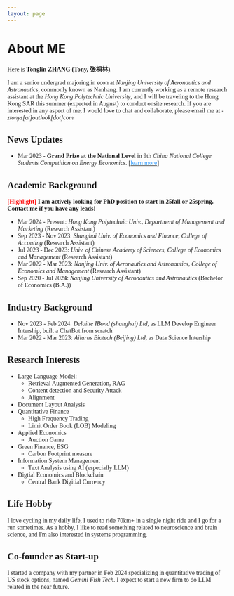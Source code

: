 ```yaml
---
layout: page
---
```


# About ME
<span style="font-family: 'Times New Roman', Times, serif;">
<!-- <img src="https://caihanlin.com/caihanlin.jpg" class="floatpic" width="360" height="480"> -->

Here is **Tonglin ZHANG (Tony, 张桐林)**.

I am a senior undergrad majoring in econ at *Nanjing University of Aeronautics and Astronautics*, commonly known as Nanhang. I am currently working as a remote research assistant at the *Hong Kong Polytechnic University*, and I will be traveling to the Hong Kong SAR this summer (expected in August) to conduct onsite research.
If you are interested in any aspect of me, I would love to chat and collaborate, please email me at - *ztonys[at]outlook[dot]com*

## News Updates

- Mar 2023 - **Grand Prize at the National Level** in 9th *China National College Students Competition on Energy Economics*. [[<font color='DodgerBlue'>learn more</font>](http://energy.qibebt.ac.cn/eneco/contribution/index.html#/newsDetail?id=9d66d0a0-f870-11ed-9cd6-4baac5585629&activeTab=1&select=9)]

<!-- ## Working Project -->

## Academic Background

**<font color='red'>[Highlight]</font> I am actively looking for PhD position to start in 25fall or 25spring. Contact me if you have any leads!**

- Mar 2024 - Present: *Hong Kong Polytechnic Univ., Department of Management and Marketing* (Research Assistant)
- Sep 2023 - Nov 2023: *Shanghai Univ. of Economics and Finance, College of Accouting* (Research Assistant)
- Jul 2023 - Dec 2023: *Univ. of Chinese Academy of Sciences, College of Economics and Management* (Research Assistant)
- Mar 2022 - Mar 2023: *Nanjing Univ. of Aeronautics and Astronautics, College of Economics and Management* (Research Assistant)
- Sep 2020 - Jul 2024: *Nanjing University of Aeronautics and Astronautics* (Bachelor of Economics (B.A.))

## Industry Background

- Nov 2023 - Feb 2024: *Deloitte IBond (shanghai) Ltd,* as LLM Develop Engineer Intership, built a ChatBot from scratch
- Mar 2022 - Mar 2023: *Ailurus Biotech (Beijing) Ltd,* as Data Science Intership


<!-- --- -->

## Research Interests

- Large Language Model:
    - Retrieval Augmented Generation, RAG
    - Content detection and Security Attack
    - Alignment
- Document Layout Analysis
- Quantitative Finance
    - High Frequency Trading
    - Limit Order Book (LOB) Modeling
- Applied Economics
    - Auction Game
- Green Finance, ESG
    - Carbon Footprint measure
- Information System Management 
    - Text Analysis using AI (especially LLM)
- Digtial Economics and Blockchain
    - Central Bank Digitial Currency

## Life Hobby

I love cycling in my daily life, I used to ride 70km+ in a single night ride and I go for a run sometimes. As a hobby, I like to read something related to neuroscience and brain science, and I'm also interested in systems programming.

## Co-founder as Start-up

I started a company with my partner in Feb 2024 specializing in quantitative trading of US stock options, named *Gemini Fish Tech*. I expect to start a new firm to do LLM related in the near future.

<!-- - [My latest research proposal](https://caihanlin.com/file/proposal-2023.pdf)🔗 -->

<!-- My current research focuses on practical problems that artificial intelligence faces in real life. My interests are on the **Machine Learning** and its applications in **Industrial IoT**. In a word, advanced technologies like ML and IoT positively influence the life of everybody.  I wish to devote my talent to this meaningful cause and bring well-being to society. -->

<!-- --- -->

<!-- ## News and Updates -->
<!-- 
- **March 2024：**Very excited to get a MPhil offer from Engineering department at Cambridge University!
- **Feb 2024：**Got a MSc offer from the CS department of UCL.
- **Dec 2023：**Very excited to be selected as [AAAI-24 UC Scholar](https://aaai.org/aaai-conference/undergraduate-consortium-program/), see you in Canada!
- **Dec 2023：**Got a MSc offer from the physics department of Imperial College London.
- **Aug 2023：**Happy to be awarded the FEPG Scholarship.
- **May 2023：**Happy to be awarded the XiamenAir Scholarship.
- **May 2023：**Collected the Finalist Award in MCM 2023 (Top 1%).
- **Jan 2023：**One paper accepted to ICAROB 2023, see you in Japan.
- **Jun 2022：**Started research intern at [Cambridge AI Group](https://www.cl.cam.ac.uk/research/ai/), advised by Prof. Pietro Liò.
</span> -->

<!-- <blockquote class="twitter-tweet"><p lang="en" dir="ltr">Thrilled to be an AAAI-UC Scholar at <a href="https://twitter.com/hashtag/AAAI24?src=hash&amp;ref_src=twsrc%5Etfw">#AAAI24</a>, thanks to <a href="https://twitter.com/hashtag/AAAI?src=hash&amp;ref_src=twsrc%5Etfw">#AAAI</a> &amp; <a href="https://twitter.com/hashtag/GoogleExploreCSR?src=hash&amp;ref_src=twsrc%5Etfw">#GoogleExploreCSR</a> for the sponsorship. Grateful for the knowledge gained and new friendships formed.<br><br>Wonderful trip in Vancouver. Looking forward to staying connected with all.<a href="https://twitter.com/hashtag/AAAI24?src=hash&amp;ref_src=twsrc%5Etfw">#AAAI24</a> <a href="https://twitter.com/hashtag/Vancouver?src=hash&amp;ref_src=twsrc%5Etfw">#Vancouver</a> <a href="https://twitter.com/hashtag/GoogleExploreCSR?src=hash&amp;ref_src=twsrc%5Etfw">#GoogleExploreCSR</a> <a href="https://t.co/wUQUp8XlSM">pic.twitter.com/wUQUp8XlSM</a></p>&mdash; Hanlin CAI (seeking a PhD position 2025) (@lancecai2002) <a href="https://twitter.com/lancecai2002/status/1762210025173344260?ref_src=twsrc%5Etfw">February 26, 2024</a></blockquote> <script async src="https://platform.twitter.com/widgets.js" charset="utf-8"></script>
 -->
